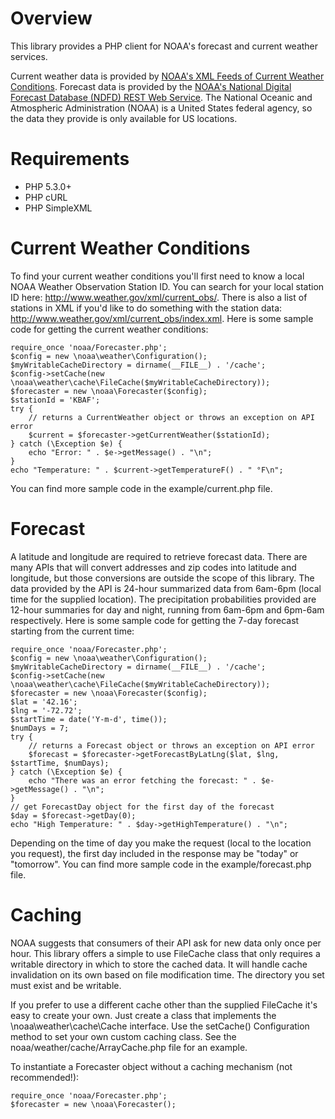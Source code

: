 Overview
========

This library provides a PHP client for NOAA's forecast and current weather services.

Current weather data is provided by [NOAA's XML Feeds of Current Weather Conditions](http://w1.weather.gov/xml/current_obs/).
Forecast data is provided by the [NOAA's National Digital Forecast Database (NDFD) REST Web Service](http://graphical.weather.gov/xml/rest.php).
The National Oceanic and Atmospheric Administration (NOAA) is a United States federal agency, so the data they provide is only available for US locations.

Requirements
============

* PHP 5.3.0+
* PHP cURL
* PHP SimpleXML

Current Weather Conditions
==========================

To find your current weather conditions you'll first need to know a local NOAA Weather Observation Station ID.
You can search for your local station ID here: http://www.weather.gov/xml/current_obs/.
There is also a list of stations in XML if you'd like to do something with the station data: http://www.weather.gov/xml/current_obs/index.xml.
Here is some sample code for getting the current weather conditions:

    require_once 'noaa/Forecaster.php';
    $config = new \noaa\weather\Configuration();
    $myWritableCacheDirectory = dirname(__FILE__) . '/cache';
    $config->setCache(new \noaa\weather\cache\FileCache($myWritableCacheDirectory));
    $forecaster = new \noaa\Forecaster($config);
    $stationId = 'KBAF';
    try {
        // returns a CurrentWeather object or throws an exception on API error
        $current = $forecaster->getCurrentWeather($stationId);
    } catch (\Exception $e) {
        echo "Error: " . $e->getMessage() . "\n";
    }
    echo "Temperature: " . $current->getTemperatureF() . " °F\n";

You can find more sample code in the example/current.php file.

Forecast
========

A latitude and longitude are required to retrieve forecast data.
There are many APIs that will convert addresses and zip codes into latitude and longitude, but those conversions are outside the scope of this library.
The data provided by the API is 24-hour summarized data from 6am-6pm (local time for the supplied location).
The precipitation probabilities provided are 12-hour summaries for day and night, running from 6am-6pm and 6pm-6am respectively.
Here is some sample code for getting the 7-day forecast starting from the current time:

    require_once 'noaa/Forecaster.php';
    $config = new \noaa\weather\Configuration();
    $myWritableCacheDirectory = dirname(__FILE__) . '/cache';
    $config->setCache(new \noaa\weather\cache\FileCache($myWritableCacheDirectory));
    $forecaster = new \noaa\Forecaster($config);
    $lat = '42.16';
    $lng = '-72.72';
    $startTime = date('Y-m-d', time());
    $numDays = 7;
    try {
        // returns a Forecast object or throws an exception on API error
        $forecast = $forecaster->getForecastByLatLng($lat, $lng, $startTime, $numDays);
    } catch (\Exception $e) {
        echo "There was an error fetching the forecast: " . $e->getMessage() . "\n";
    }
    // get ForecastDay object for the first day of the forecast
    $day = $forecast->getDay(0);
    echo "High Temperature: " . $day->getHighTemperature() . "\n";

Depending on the time of day you make the request (local to the location you request), the first day included in the response may be "today" or "tomorrow".
You can find more sample code in the example/forecast.php file.


Caching
========

NOAA suggests that consumers of their API ask for new data only once per hour.
This library offers a simple to use FileCache class that only requires a writable directory in which to store the cached data.
It will handle cache invalidation on its own based on file modification time.
The directory you set must exist and be writable.

If you prefer to use a different cache other than the supplied FileCache it's easy to create your own.
Just create a class that implements the \noaa\weather\cache\Cache interface.
Use the setCache() Configuration method to set your own custom caching class.
See the noaa/weather/cache/ArrayCache.php file for an example.

To instantiate a Forecaster object without a caching mechanism (not recommended!):

    require_once 'noaa/Forecaster.php';
    $forecaster = new \noaa\Forecaster();
